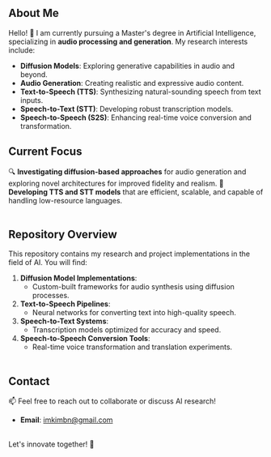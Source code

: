 ## About Me
Hello! 👋 I am currently pursuing a Master's degree in Artificial Intelligence, specializing in **audio processing and generation**. My research interests include:
- **Diffusion Models**: Exploring generative capabilities in audio and beyond.
- **Audio Generation**: Creating realistic and expressive audio content.
- **Text-to-Speech (TTS)**: Synthesizing natural-sounding speech from text inputs.
- **Speech-to-Text (STT)**: Developing robust transcription models.
- **Speech-to-Speech (S2S)**: Enhancing real-time voice conversion and transformation.

## Current Focus
🔍 **Investigating diffusion-based approaches** for audio generation and exploring novel architectures for improved fidelity and realism.
🎵 **Developing TTS and STT models** that are efficient, scalable, and capable of handling low-resource languages.
<br/>
<br/>
## Repository Overview
This repository contains my research and project implementations in the field of AI. You will find:
1. **Diffusion Model Implementations**:
   - Custom-built frameworks for audio synthesis using diffusion processes.
2. **Text-to-Speech Pipelines**:
   - Neural networks for converting text into high-quality speech.
3. **Speech-to-Text Systems**:
   - Transcription models optimized for accuracy and speed.
4. **Speech-to-Speech Conversion Tools**:
   - Real-time voice transformation and translation experiments.
<br/><br/>

## Contact
📫 Feel free to reach out to collaborate or discuss AI research!  
- **Email**: [imkimbn@gmail.com](mailto:imkimbn@gmail.com)
  
<br/>
Let's innovate together! 🚀
<br/>
